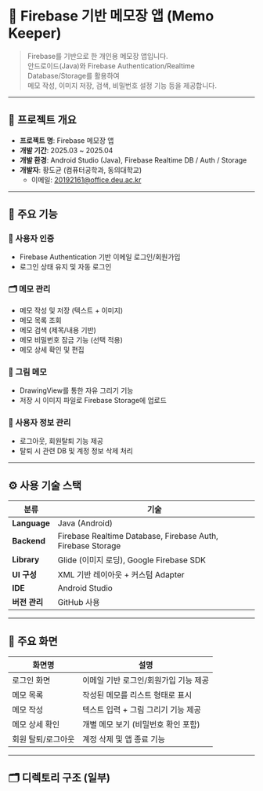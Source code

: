 # 📝 Firebase 기반 메모장 앱 (Memo Keeper)

> Firebase를 기반으로 한 개인용 메모장 앱입니다.  
> 안드로이드(Java)와 Firebase Authentication/Realtime Database/Storage를 활용하여  
> 메모 작성, 이미지 저장, 검색, 비밀번호 설정 기능 등을 제공합니다.

---

## 📌 프로젝트 개요

- **프로젝트 명**: Firebase 메모장 앱
- **개발 기간**: 2025.03 ~ 2025.04
- **개발 환경**: Android Studio (Java), Firebase Realtime DB / Auth / Storage
- **개발자**: 황도균 (컴퓨터공학과, 동의대학교)  
  - 이메일: 20192161@office.deu.ac.kr

---

## 🧩 주요 기능

### 👤 사용자 인증
- Firebase Authentication 기반 이메일 로그인/회원가입
- 로그인 상태 유지 및 자동 로그인

### 🗂️ 메모 관리
- 메모 작성 및 저장 (텍스트 + 이미지)
- 메모 목록 조회
- 메모 검색 (제목/내용 기반)
- 메모 비밀번호 잠금 기능 (선택 적용)
- 메모 상세 확인 및 편집

### 🎨 그림 메모
- DrawingView를 통한 자유 그리기 기능
- 저장 시 이미지 파일로 Firebase Storage에 업로드

### 🔐 사용자 정보 관리
- 로그아웃, 회원탈퇴 기능 제공
- 탈퇴 시 관련 DB 및 계정 정보 삭제 처리

---

## ⚙️ 사용 기술 스택

| 분류        | 기술                                                      |
|-------------|-----------------------------------------------------------|
| **Language**  | Java (Android)                                           |
| **Backend**   | Firebase Realtime Database, Firebase Auth, Firebase Storage |
| **Library**   | Glide (이미지 로딩), Google Firebase SDK                |
| **UI 구성**   | XML 기반 레이아웃 + 커스텀 Adapter                        |
| **IDE**       | Android Studio                                           |
| **버전 관리** | GitHub 사용                                               |

---

## 📱 주요 화면

| 화면명            | 설명                                   |
|-------------------|----------------------------------------|
| 로그인 화면       | 이메일 기반 로그인/회원가입 기능 제공 |
| 메모 목록         | 작성된 메모를 리스트 형태로 표시       |
| 메모 작성         | 텍스트 입력 + 그림 그리기 기능 제공    |
| 메모 상세 확인    | 개별 메모 보기 (비밀번호 확인 포함)    |
| 회원 탈퇴/로그아웃 | 계정 삭제 및 앱 종료 기능              |

---

## 🗂️ 디렉토리 구조 (일부)

